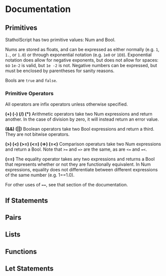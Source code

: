 # Documentation

## Primitives

StatholScript has two primitive values: Num and Bool. 

Nums are stored as floats, and can be expressed as either normally (e.g. `1`, `1.`, or `1.0`) or through exponential notation (e.g. `1e0` or `1E0`). Exponential notation does allow for negative exponents, but does not allow for spaces: so `1e-2` is valid, but `1e -2` is not. Negative numbers can be expressed, but must be enclosed by parentheses for sanity reasons.

Bools are `true` and `false`.

### Primitive Operators

All operators are infix operators unless otherwise specified.

**(+) (-) (/) (*)**
Arithmetic operators take two Num expressions and return another. In the case of division by zero, it will instead return an error value.

**(&&) (||)**
Boolean operators take two Bool expressions and return a third. They are not bitwise operators.

**(>) (<) (>=) (<=) (=>) (=<)**
Comparison operaturs take two Num expressions and return a Bool. Note that `>=` and `=>` are the same, as are `<=` and `=<`.

**(==)**
The equality operator takes any two expressions and returns a Bool that represents whether or not they are functionally equivalent. In Num expressions, equality does not differentiate between different expressions of the same number (e.g. 1==1.0).

For other uses of `==`, see that section of the documentation.

## If Statements

## Pairs

## Lists

## Functions

## Let Statements
